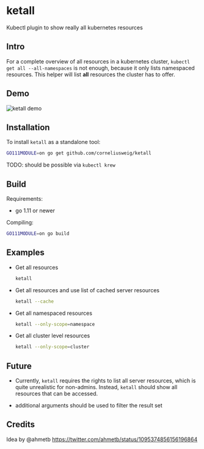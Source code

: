 # ketall
Kubectl plugin to show really all kubernetes resources

## Intro
For a complete overview of all resources in a kubernetes cluster, `kubectl get all --all-namespaces` is not enough, because it only lists namespaced resources.
This helper will list __all__ resources the cluster has to offer.

## Demo
![ketall demo](doc/demo.gif "ketall demo")

## Installation

To install `ketall` as a standalone tool:
```bash
GO111MODULE=on go get github.com/corneliusweig/ketall
```

TODO: should be possible via `kubectl krew`

## Build

Requirements:
 - go 1.11 or newer

Compiling:
```bash
GO111MODULE=on go build
```

## Examples

- Get all resources
  ```bash
  ketall
  ```

- Get all resources and use list of cached server resources
  ```bash
  ketall --cache
  ```

- Get all namespaced resources
  ```bash
  ketall --only-scope=namespace
  ```

- Get all cluster level resources
  ```bash
  ketall --only-scope=cluster
  ```

<!--
Need a real "get-all" command
https://github.com/kubernetes/kubectl/issues/527#issue-355158795
-->

## Future
- Currently, `ketall` requires the rights to list all server resources, which is quite unrealistic for non-admins.
Instead, `ketall` should show all resources that can be accessed.

- additional arguments should be used to filter the result set

## Credits
Idea by @ahmetb https://twitter.com/ahmetb/status/1095374856156196864
